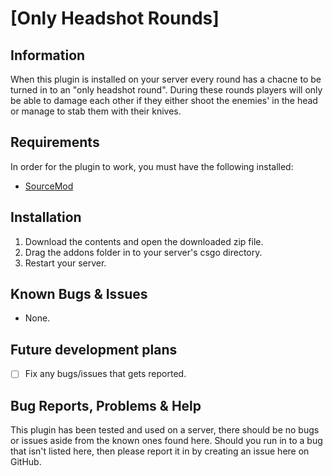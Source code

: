 # [Only Headshot Rounds]
## Information
When this plugin is installed on your server every round has a chacne to be turned in to an "only headshot round". During these rounds players will only be able to damage each other if they either shoot the enemies' in the head or manage to stab them with their knives.

## Requirements
In order for the plugin to work, you must have the following installed:
- [SourceMod](https://www.sourcemod.net/downloads.php?branch=stable) 


## Installation
1) Download the contents and open the downloaded zip file.
2) Drag the addons folder in to your server's csgo directory.
3) Restart your server.


## Known Bugs & Issues
- None.


## Future development plans
- [ ] Fix any bugs/issues that gets reported.


## Bug Reports, Problems & Help
This plugin has been tested and used on a server, there should be no bugs or issues aside from the known ones found here.
Should you run in to a bug that isn't listed here, then please report it in by creating an issue here on GitHub.
